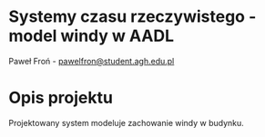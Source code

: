 # Systemy czasu rzeczywistego - model windy w AADL
Paweł Froń - pawelfron@student.agh.edu.pl

# Opis projektu
Projektowany system modeluje zachowanie windy w budynku.
